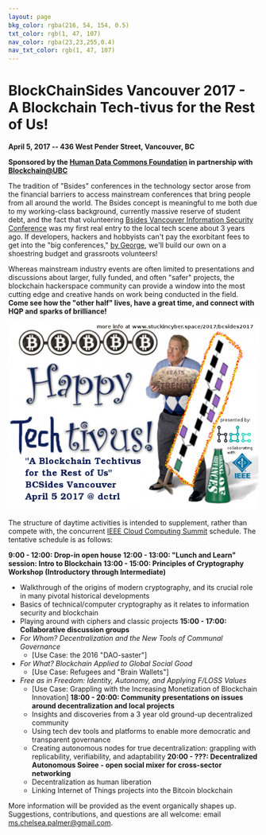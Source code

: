 ```yaml
---
layout: page
bkg_color: rgba(216, 54, 154, 0.5)
txt_color: rgb(1, 47, 107)
nav_color: rgba(23,23,255,0.4)
nav_txt_color: rgb(1, 47, 107)
---
```


# BlockChainSides Vancouver 2017 - A Blockchain Tech-tivus for the Rest of Us!

**April 5, 2017 -- 436 West Pender Street, Vancouver, BC**

**Sponsored by the [Human Data Commons Foundation](http://www.humandatacommons.org) in partnership with [Blockchain@UBC](http://www.blockchainubc.ca/)**

The tradition of "Bsides" conferences in the technology sector arose from the financial barriers to access mainstream conferences that bring people from all around the world. The Bsides concept is meaningful to me both due to my working-class background, currently massive reserve of student debt, and the fact that volunteering [Bsides Vancouver Information Security Conference](https://bsidesvancouver.com/) was my first real entry to the local tech scene about 3 years ago. If developers, hackers and hobbyists can't pay the exorbitant fees to get into the "big conferences," [by George](https://youtu.be/vn_PSJsl0LQ), we'll build our own on a shoestring budget and grassroots volunteers!

Whereas mainstream industry events are often limited to presentations and discussions about larger, fully funded, and often "safer" projects, the blockchain hackerspace community can provide a window into the most cutting edge and creative hands on work being conducted in the field. **Come see how the "other half" lives, have a great time, and connect with HQP and sparks of brilliance!**

![April 5 2017 - BCSides Vancouver Free Drop-in Blockchain Summit](/images/2017projects/techtivus.png)

The structure of daytime activities is intended to supplement, rather than compete with, the concurrent [IEEE Cloud Computing Summit](http://conferences.computer.org/IC2E/2017/program.htm) schedule. The tentative schedule is as follows:

**9:00 - 12:00: Drop-in open house**
**12:00 - 13:00: "Lunch and Learn" session: Intro to Blockchain**
**13:00 - 15:00: Principles of Cryptography Workshop (Introductory through Intermediate)**
  * Walkthrough of the origins of modern cryptography, and its crucial role in many pivotal historical developments
  * Basics of technical/computer cryptography as it relates to information security and blockchain
  * Playing around with ciphers and classic projects
**15:00 - 17:00: Collaborative discussion groups**
* *For Whom? Decentralization and the New Tools of Communal Governance*
  * [Use Case: the 2016 "DAO-saster"]
* *For What? Blockchain Applied to Global Social Good*
  * [Use Case: Refugees and "Brain Wallets"]
* *Free as in Freedom: Identity, Autonomy, and Applying F/LOSS Values*
  * [Use Case: Grappling with the Increasing Monetization of Blockchain Innovation]
**18:00 - 20:00: Community presentations on issues around decentralization and local projects**
  * Insights and discoveries from a 3 year old ground-up decentralized community
  * Using tech dev tools and platforms to enable more democratic and transparent governance
  * Creating autonomous nodes for true decentralization: grappling with replicability, verifiability, and adaptability
**20:00 - ???: Decentralized Autonomous Soiree - open social mixer for cross-sector networking**
  * Decentralization as human liberation
  * Linking Internet of Things projects into the Bitcoin blockchain

More information will be provided as the event organically shapes up. Suggestions, contributions, and questions are all welcome: email ms.chelsea.palmer@gmail.com.
